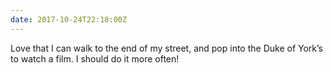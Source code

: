 ```yaml
---
date: 2017-10-24T22:18:00Z
---
```


Love that I can walk to the end of my street, and pop into the Duke of York’s to watch a film. I should do it more often!
